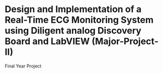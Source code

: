 # Design and Implementation of a Real-Time ECG Monitoring System using Diligent analog Discovery Board and LabVIEW (Major-Project-II)
Final Year Project
